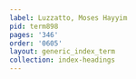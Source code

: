 ```yaml
---
label: Luzzatto, Moses Hayyim
pid: term898
pages: '346'
order: '0605'
layout: generic_index_term
collection: index-headings
---
```

